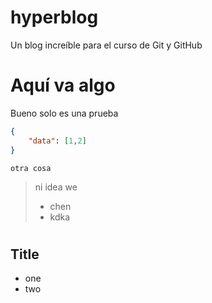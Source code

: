 # hyperblog
Un blog increíble para el curso de Git y GitHub

<h1>Aquí va algo</h1>
<p>Bueno solo es una prueba</p>

```json
{
    "data": [1,2]
}
```

```
otra cosa
```

>ni idea we
> * chen
> * kdka
#

## Title
* one
* two

